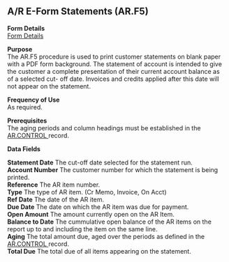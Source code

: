 ##  A/R E-Form Statements (AR.F5)

<PageHeader />

**Form Details**  
[ Form Details ](AR-F5-1/README.md)   

**Purpose**  
The AR.F5 procedure is used to print customer statements on blank paper with a
PDF form background. The statement of account is intended to give the customer
a complete presentation of their current account balance as of a selected cut-
off date. Invoices and credits applied after this date will not appear on the
statement.

**Frequency of Use**  
As required.

**Prerequisites**  
The aging periods and column headings must be established in the [ AR.CONTROL ](../../../../rover/AP-OVERVIEW/AP-ENTRY/CHECKS-E4/AR-CONTROL) record.   

**Data Fields**

**Statement Date** The cut-off date selected for the statement run.  
**Account Number** The customer number for which the statement is being
printed.  
**Reference** The AR item number.  
**Type** The type of AR item. (Cr Memo, Invoice, On Acct)  
**Ref Date** The date of the AR item.  
**Due Date** The date on which the AR item was due for payment.  
**Open Amount** The amount currently open on the AR Item.  
**Balance to Date** The cummulative open balance of the AR items on the report
up to and including the item on the same line.  
**Aging** The total amount due, aged over the periods as defined in the [ AR.CONTROL ](../../../../rover/AP-OVERVIEW/AP-ENTRY/CHECKS-E4/AR-CONTROL) record.   
**Total Due** The total due of all items appearing on the statement.  
  
<badge text= "Version 8.10.57" vertical="middle" />

<PageFooter />